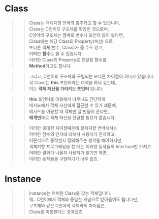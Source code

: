 # Class

>> Class는 객체지향 언어의 중추라고 할 수 있습니다.   
>> Class는 C언어의 구조체를 확장한 것으로써,   
>> C언어의 구조체는 멤버로 변수나 포인터 등이 왔다면,   
>> Class에는 해당 Class의 Property(속성) 으로    
>> 또다른 객체(변수, Class)가 올 수도 있고,   
>> 어떠한 **함수**도 올 수 있습니다.   
>> 이러한 Class의 Property로 전달된 함수를  
>> **Method**라고도 합니다.  

>> 그리고, C언어의 구조체와 구별되는 또다른 차이점이 하나가 있습니다.  
>> 각 Class는 **this** 포인터라는 녀석을 하나 갖는데,  
>> 이는 **객체 자신을 가리키는 포인터** 입니다.  

>> **this** 포인터를 이용해서 너무나도 간단하게  
>> 메서드에서 객체 자신에게 접근할 수 있기 떄문에,  
>> 메서드를 이용할 때 객체만 잘 만들어 준다면,  
>> **매개변수**로 객체 자신을 전달할 필요가 없습니다.  

>> 이러한 중대한 차이점때문에 절차지향 언어에서는  
>> 어떠한 함수의 인자에 대해서 사용자가 인지하고,  
>> 어떤식으로 동작할지 정의해주는 행위를 해야하지만,  
>> 객체지향 프로그래밍을 할 때는 이러한 동작들의 Interface만 가지고  
>> 어떠한 결과가 나올지 사용자가 알기만 하면,   
>> 이러한 동작들을 구현하기가 너무 쉽죠.  

# Instance
>> Instance는 어떠한 Class를 갖는 객체입니다.   
>> 뭐.. C언어에서 객체와 동일한 개념으로 받아들여도 됩니다만,  
>> 구조체와 같은 C언어의 객체와의 차이점은,  
>> Class를 이용한다는 것이겠죠.  
